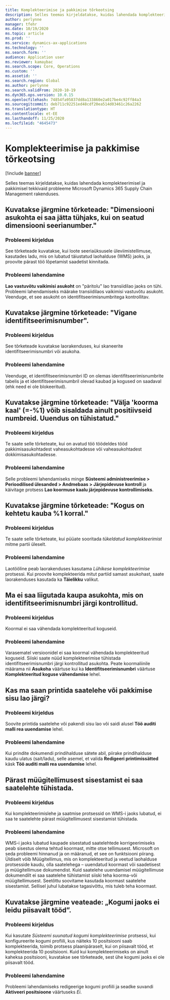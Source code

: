 ```yaml
---
title: Komplekteerimise ja pakkimise tõrkeotsing
description: Selles teemas kirjeldatakse, kuidas lahendada komplekteerimisel ja pakkimisel tekkivaid probleeme Microsoft Dynamics 365 Supply Chain Management rakenduses.
author: perlynne
manager: tfehr
ms.date: 10/19/2020
ms.topic: article
ms.prod: ''
ms.service: dynamics-ax-applications
ms.technology: ''
ms.search.form: ''
audience: Application user
ms.reviewer: kamaybac
ms.search.scope: Core, Operations
ms.custom: ''
ms.assetid: ''
ms.search.region: Global
ms.author: perlynne
ms.search.validFrom: 2020-10-19
ms.dyn365.ops.version: 10.0.15
ms.openlocfilehash: 74854fa95837dd8a133860e2a017be4c92ff84a3
ms.sourcegitcommit: deb711c92251ed48cdf20ea514d03461c26a2262
ms.translationtype: HT
ms.contentlocale: et-EE
ms.lasthandoff: 11/25/2020
ms.locfileid: "4645473"
---
```

# <a name="troubleshoot-picking-and-packing"></a>Komplekteerimise ja pakkimise tõrkeotsing

[!include [banner](../includes/banner.md)]

Selles teemas kirjeldatakse, kuidas lahendada komplekteerimisel ja pakkimisel tekkivaid probleeme Microsoft Dynamics 365 Supply Chain Management rakenduses.

## <a name="i-receive-the-following-error-message-dimension-location-cant-be-left-blank-if-dimension-serial-number-is-set"></a>Kuvatakse järgmine tõrketeade: "Dimensiooni asukohta ei saa jätta tühjaks, kui on seatud dimensiooni seerianumber."

### <a name="issue-description"></a>Probleemi kirjeldus

See tõrketeade kuvatakse, kui loote seeriaüksusele üleviimistellimuse, kasutades ladu, mis on lubatud täiustatud laohalduse (WMS) jaoks, ja proovite pärast töö lõpetamist saadetist kinnitada.

### <a name="issue-resolution"></a>Probleemi lahendamine

**Lao vastuvõtu vaikimisi asukoht** on "päritolu" lao transiidilao jaoks on tühi. Probleemi lahendamiseks määrake transiidilaos vaikimisi vastuvõtu asukoht. Veenduge, et see asukoht on identifitseerimisnumbritega kontrollitav.

## <a name="i-receive-the-following-error-message-invalid-license-plate"></a>Kuvatakse järgmine tõrketeade: "Vigane identifitseerimisnumber".

### <a name="issue-description"></a>Probleemi kirjeldus

See tõrketeade kuvatakse laorakenduses, kui skaneerite identifitseerimisnumbri või asukoha.

### <a name="issue-resolution"></a>Probleemi lahendamine

Veenduge, et identifitseerimisnumbri ID on olemas identifitseerimisnumbrite tabelis ja et identifitseerimisnumbril olevad kaubad ja kogused on saadaval (ehk need ei ole blokeeritud).

## <a name="i-receive-the-following-error-message-field-load-weight-1-can-only-contain-positive-numbers-update-has-been-canceled"></a>Kuvatakse järgmine tõrketeade: "Välja 'koorma kaal' (=-%1) võib sisaldada ainult positiivseid numbreid. Uuendus on tühistatud."

### <a name="issue-description"></a>Probleemi kirjeldus

Te saate selle tõrketeate, kui on avatud töö töödeldes tööd pakkimisasukohtadest vaheasukohtadesse või vaheasukohtadest dokkimisasukohtadesse.

### <a name="issue-resolution"></a>Probleemi lahendamine

Selle probleemi lahendamiseks minge **Süsteemi administreerimise \> Perioodilised ülesanded \> Andmebaas \> Järjepidevuse kontroll** ja käivitage protsess **Lao koormuse kaalu järjepidevuse kontrollimiseks**.

## <a name="i-receive-the-following-error-message-the-quantity-is-not-valid-for-unit-1"></a>Kuvatakse järgmine tõrketeade: "Kogus on kehtetu kauba %1 korral."

### <a name="issue-description"></a>Probleemi kirjeldus

Te saate selle tõrketeate, kui püüate sooritada *tükeldatud komplekteerimist* mitme partii üleselt.

### <a name="issue-resolution"></a>Probleemi lahendamine

Laotööline peab laorakenduses kasutama *Lühikese komplekteerimise* protsessi. Kui proovite komplekteerida mitut partiid samast asukohast, saate laorakenduses kasutada ka **Täielikku** valikut.

## <a name="i-cant-move-inventory-to-a-location-that-is-license-platecontrolled"></a>Ma ei saa liigutada kaupa asukohta, mis on identifitseerimisnumbri järgi kontrollitud.

### <a name="issue-description"></a>Probleemi kirjeldus

Koormal ei saa vähendada komplekteeritud koguseid.

### <a name="issue-resolution"></a>Probleemi lahendamine

Varasematel versioonidel ei saa koormal vähendada komplekteeritud koguseid. Siiski saate nüüd komplekteerimise tühistada identifitseerimisnumbri järgi kontrollitud asukohta. Peate koormaliinile määrama nii **Asukoha** väärtuse kui ka **Identifitseerimisnumbri** väärtuse **Komplekteeritud koguse vähendamise** lehel.

## <a name="can-i-print-a-delivery-note-or-packing-content-by-warehouse"></a>Kas ma saan printida saatelehe või pakkimise sisu lao järgi?

### <a name="issue-description"></a>Probleemi kirjeldus

Soovite printida saatelehe või pakendi sisu lao või saidi alusel **Töö auditi malli rea uuendamise** lehel.

### <a name="issue-resolution"></a>Probleemi lahendamine

Kui prindite dokumendi prindihalduse sätete abil, piirake prindihalduse kaudu ulatus (sait/ladu), selle asemel, et valida **Redigeeri printimissätted** käsk **Töö auditi malli rea uuendamise** lehel.

## <a name="i-cant-cancel-a-packing-slip-after-its-posted-from-a-sales-order"></a>Pärast müügitellimusest sisestamist ei saa saatelehte tühistada.

### <a name="issue-description"></a>Probleemi kirjeldus

Kui komplekteerimislehe ja saatmise protsessid on WMS-i jaoks lubatud, ei saa te saatelehte pärast müügitellimusest sisestamist tühistada.

### <a name="issue-resolution"></a>Probleemi lahendamine

WMS-i jaoks lubatud kaupade sisestatud saatelehtede korrigeerimiseks peab sisestus olema tehtud koormast, mitte otse tellimusest. Microsoft on seda probleemi hinnanud ja on määranud, et see on funktsiooni piirang. Üldiselt võib Müügitellimus, mis on komplekteeritud ja veetud laohalduse protsesside kaudu, olla saatelehega – uuendatud koormast või saadetisest ja müügitellimuse dokumendist. Kuid saatelehe uuendamisel müügitellimuse dokumendilt ei saa saatelehe tühistamist siiski teha koorma-või müügitellimusest. Seetõttu soovitame kasutada koormast saatelehe sisestamist. Sellisel juhul lubatakse tagasivõttu, mis tuleb teha koormast.

## <a name="i-receive-the-following-error-message-not-enough-work-can-be-found-for-cluster"></a>Kuvatakse järgmine veateade: „Kogumi jaoks ei leidu piisavalt tööd”.

### <a name="issue-description"></a>Probleemi kirjeldus

Kui kasutate *Süsteemi suunatud kogumi komplekteerimise* protsessi, kui konfigureerite kogumi profiili, kus näiteks 10 positsiooni saab komplekteerida, toimib protsess plaanipäraselt, kui on piisavalt tööd, et komplekteerida 10 positsiooni. Kuid kui komplekteerimiseks on ainult kaheksa positsiooni, kuvatakse see tõrketeade, sest ühe kogumi jaoks ei ole piisavalt tööd.

### <a name="issue-resolution"></a>Probleemi lahendamine

Probleemi lahendamiseks redigeerige kogumi profiili ja seadke suvandi **Aktiveeri positsioone** väärtuseks *Ei*.
